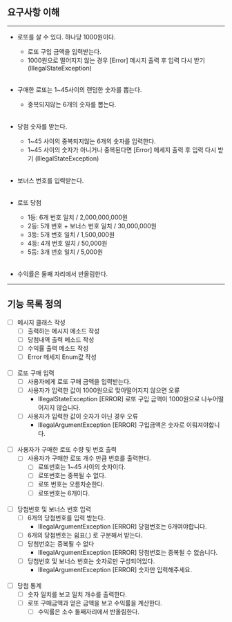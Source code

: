 ## 요구사항 이해

---

- 로또를 살 수 있다. 하나당 1000원이다.
  - 로또 구입 금액을 입력받는다.
  - 1000원으로 떨어지지 않는 경우 [Error] 메시지 출력 후 입력 다시 받기 (IllegalStateException)<br><br>

- 구매한 로또는 1~45사이의 랜덤한 숫자를 뽑는다.
  - 중복되지않는 6개의 숫자를 뽑는다.<br><br>

- 당첨 숫자를 받는다.
  - 1~45 사이의 중복되지않는 6개의 숫자를 입력한다.
  - 1~45 사이의 숫자가 아니거나 중복된다면 [Error] 메세지 출력 후 입력 다시 받기 (IllegalStateException)<br><br>

- 보너스 번호를 입력받는다.<br><br> 

- 로또 당첨
  - 1등: 6개 번호 일치 / 2,000,000,000원
  - 2등: 5개 번호 + 보너스 번호 일치 / 30,000,000원
  - 3등: 5개 번호 일치 / 1,500,000원
  - 4등: 4개 번호 일치 / 50,000원
  - 5등: 3개 번호 일치 / 5,000원<br><br>

- 수익률은 둘째 자리에서 반올림한다.


--- 

## 기능 목록 정의
- [ ] 메시지 클래스 작성
  - [ ] 출력하는 메시지 메소드 작성
  - [ ] 당첨내역 출력 메소드 작성
  - [ ] 수익률 출력 메소드 작성
  - [ ] Error 메세지 Enum값 작성 <br><br>

- [ ] 로또 구매 입력
  - [ ] 사용자에게 로또 구매 금액을 입력받는다.
  - [ ] 사용자가 입력한 값이 1000원으로 맞아떨어지지 않으면 오류
    - IllegalStateException [ERROR] 로또 구입 금액이 1000원으로 나누어떨어지지 않습니다.
  - [ ] 사용자가 입력한 값이 숫자가 아닌 경우 오류
    - IllegalArgumentException [ERROR] 구입금액은 숫자로 이뤄져야합니다. <br><br>

- [ ] 사용자가 구매한 로또 수량 및 번호 출력
  - [ ] 사용자가 구매한 로또 개수 만큼 번호를 출력한다.
    - [ ] 로또번호는 1~45 사이의 숫자이다.
    - [ ] 로또번호는 중복될 수 없다.
    - [ ] 로또 번호는 오름차순한다.
    - [ ] 로또번호는 6개이다. <br><br>

- [ ] 당첨번호 및 보너스 번호 입력
  - [ ] 6개의 당첨번호를 입력 받는다.
    - IllegalArgumentException [ERROR] 당첨번호는 6개여야합니다.
  - [ ] 6개의 당첨번호는 쉼표(,) 로 구분해서 받는다.
  - [ ] 당첨번호는 중복될 수 없다
    - IllegalArgumentException [ERROR] 당첨번호는 중복될 수 없습니다.
  - [ ] 당첨번호 및 보너스 번호는 숫자로만 구성되어있다.
    - IllegalArgumentException [ERROR] 숫자만 입력해주세요. <br><br>

- [ ] 당첨 통계
  - [ ] 숫자 일치를 보고 일치 개수를 출력한다.
  - [ ] 로또 구매금액과 얻은 금액을 보고 수익률을 계산한다.
    - [ ] 수익률은 소수 둘째자리에서 반올림한다.